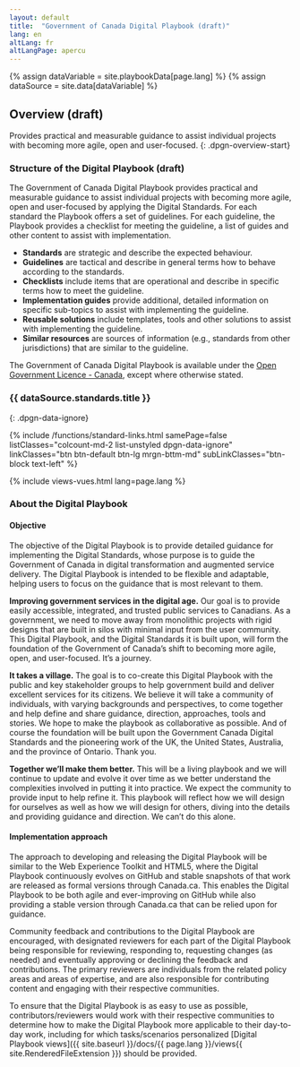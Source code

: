 ```yaml
---
layout: default
title:  "Government of Canada Digital Playbook (draft)"
lang: en
altLang: fr
altLangPage: apercu
---
```

{% assign dataVariable = site.playbookData[page.lang] %}
{% assign dataSource = site.data[dataVariable] %}
<section class="dpgn-section-overview">

## Overview (draft)

Provides practical and measurable guidance to assist individual projects with becoming more agile, open and user-focused.
{: .dpgn-overview-start}

<section class="dpgn-overview-start">

### Structure of the Digital Playbook (draft)

The Government of Canada Digital Playbook provides practical and measurable guidance to assist individual projects with becoming more agile, open and user-focused by applying the Digital Standards. For each standard the Playbook offers a set of guidelines. For each guideline, the Playbook provides a checklist for meeting the guideline, a list of guides and other content to assist with implementation.

- **Standards** are strategic and describe the expected behaviour.
- **Guidelines** are tactical and describe in general terms how to behave according to the standards.
- **Checklists** include items that are operational and describe in specific terms how to meet the guideline.
- **Implementation guides** provide additional, detailed information on specific sub-topics to assist with implementing the guideline.
- **Reusable solutions** include templates, tools and other solutions to assist with implementing the guideline.
- **Similar resources** are sources of information (e.g., standards from other jurisdictions) that are similar to the guideline.

The Government of Canada Digital Playbook is available under the [Open Government Licence - Canada](http://open.canada.ca/en/open-government-licence-canada), except where otherwise stated.

</section>

<section class="dpgn-data-ignore">

<!-- markdownlint-disable MD022 -->
### {{ dataSource.standards.title }}
{: .dpgn-data-ignore}
<!-- markdownlint-enable MD022 -->
  
{% include /functions/standard-links.html samePage=false listClasses="colcount-md-2 list-unstyled dpgn-data-ignore" linkClasses="btn btn-default btn-lg mrgn-bttm-md" subLinkClasses="btn-block text-left" %}

</section>

{% include views-vues.html lang=page.lang %}

<section class="dpgn-overview-end">

### About the Digital Playbook

<section class="dpgn-overview-end">
  
#### Objective

The objective of the Digital Playbook is to provide detailed guidance for implementing the Digital Standards, whose purpose is to guide the Government of Canada in digital transformation and augmented service delivery. The Digital Playbook is intended to be flexible and adaptable, helping users to focus on the guidance that is most relevant to them.

**Improving government services in the digital age.** Our goal is to provide easily accessible, integrated, and trusted public services to Canadians. As a government, we need to move away from monolithic projects with rigid designs that are built in silos with minimal input from the user community. This Digital Playbook, and the Digital Standards it is built upon, will form the foundation of the Government of Canada’s shift to becoming more agile, open, and user-focused. It’s a journey.

**It takes a village.** The goal is to co-create this Digital Playbook with the public and key stakeholder groups to help government build and deliver excellent services for its citizens. We believe it will take a community of individuals, with varying backgrounds and perspectives, to come together and help define and share guidance, direction, approaches, tools and stories. We hope to make the playbook as collaborative as possible. And of course the foundation will be built upon the Government Canada Digital Standards and the pioneering work of the UK, the United States, Australia, and the province of Ontario. Thank you.

**Together we’ll make them better.** This will be a living playbook and we will continue to update and evolve it over time as we better understand the complexities involved in putting it into practice. We expect the community to provide input to help refine it. This playbook will reflect how we will design for ourselves as well as how we will design for others, diving into the details and providing guidance and direction. We can’t do this alone.

</section>

<section class="dpgn-overview-end">

#### Implementation approach

The approach to developing and releasing the Digital Playbook will be similar to the Web Experience Toolkit and HTML5, where the Digital Playbook continuously evolves on GitHub and stable snapshots of that work are released as formal versions through Canada.ca. This enables the Digital Playbook to be both agile and ever-improving on GitHub while also providing a stable version through Canada.ca that can be relied upon for guidance.

Community feedback and contributions to the Digital Playbook are encouraged, with designated reviewers for each part of the Digital Playbook being responsible for reviewing, responding to, requesting changes (as needed) and eventually approving or declining the feedback and contributions. The primary reviewers are individuals from the related policy areas and areas of expertise, and are also responsible for contributing content and engaging with their respective communities.

To ensure that the Digital Playbook is as easy to use as possible, contributors/reviewers would work with their respective communities to determine how to make the Digital Playbook more applicable to their day-to-day work, including for which tasks/scenarios personalized [Digital Playbook views]({{ site.baseurl }}/docs/{{ page.lang }}/views{{ site.RenderedFileExtension }}) should be provided.

</section>
</section>
